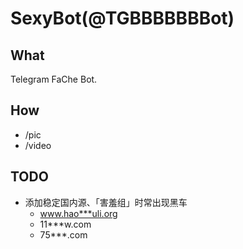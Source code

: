 SexyBot(@TGBBBBBBBot)
==========

What
----------
Telegram FaChe Bot.

How
----------
- /pic
- /video

TODO
----------
- 添加稳定国内源、「害羞组」时常出现黑车
    - www.hao***uli.org
    - 11***w.com
    - 75***.com
